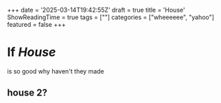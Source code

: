 +++
date = '2025-03-14T19:42:55Z'
draft = true
title = 'House'
ShowReadingTime = true
tags = [""]
categories = ["wheeeeee", "yahoo"]
featured = false
+++

# If *House*

is so good why haven't they made 

## **house** 2?
